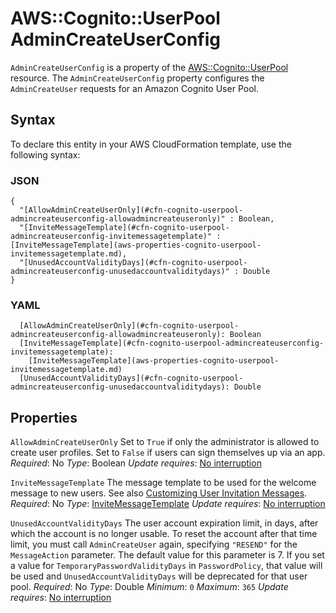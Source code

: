 # AWS::Cognito::UserPool AdminCreateUserConfig<a name="aws-properties-cognito-userpool-admincreateuserconfig"></a>

`AdminCreateUserConfig` is a property of the [AWS::Cognito::UserPool](https://docs.aws.amazon.com/AWSCloudFormation/latest/UserGuide/aws-resource-cognito-userpool.html) resource\. The `AdminCreateUserConfig` property configures the `AdminCreateUser` requests for an Amazon Cognito User Pool\.

## Syntax<a name="aws-properties-cognito-userpool-admincreateuserconfig-syntax"></a>

To declare this entity in your AWS CloudFormation template, use the following syntax:

### JSON<a name="aws-properties-cognito-userpool-admincreateuserconfig-syntax.json"></a>

```
{
  "[AllowAdminCreateUserOnly](#cfn-cognito-userpool-admincreateuserconfig-allowadmincreateuseronly)" : Boolean,
  "[InviteMessageTemplate](#cfn-cognito-userpool-admincreateuserconfig-invitemessagetemplate)" : [InviteMessageTemplate](aws-properties-cognito-userpool-invitemessagetemplate.md),
  "[UnusedAccountValidityDays](#cfn-cognito-userpool-admincreateuserconfig-unusedaccountvaliditydays)" : Double
}
```

### YAML<a name="aws-properties-cognito-userpool-admincreateuserconfig-syntax.yaml"></a>

```
  [AllowAdminCreateUserOnly](#cfn-cognito-userpool-admincreateuserconfig-allowadmincreateuseronly): Boolean
  [InviteMessageTemplate](#cfn-cognito-userpool-admincreateuserconfig-invitemessagetemplate):
    [InviteMessageTemplate](aws-properties-cognito-userpool-invitemessagetemplate.md)
  [UnusedAccountValidityDays](#cfn-cognito-userpool-admincreateuserconfig-unusedaccountvaliditydays): Double
```

## Properties<a name="aws-properties-cognito-userpool-admincreateuserconfig-properties"></a>

`AllowAdminCreateUserOnly`  <a name="cfn-cognito-userpool-admincreateuserconfig-allowadmincreateuseronly"></a>
Set to `True` if only the administrator is allowed to create user profiles\. Set to `False` if users can sign themselves up via an app\.
*Required*: No
*Type*: Boolean
*Update requires*: [No interruption](https://docs.aws.amazon.com/AWSCloudFormation/latest/UserGuide/using-cfn-updating-stacks-update-behaviors.html#update-no-interrupt)

`InviteMessageTemplate`  <a name="cfn-cognito-userpool-admincreateuserconfig-invitemessagetemplate"></a>
The message template to be used for the welcome message to new users\.
See also [Customizing User Invitation Messages](https://docs.aws.amazon.com/cognito/latest/developerguide/cognito-user-pool-settings-message-customizations.html#cognito-user-pool-settings-user-invitation-message-customization)\.
*Required*: No
*Type*: [InviteMessageTemplate](aws-properties-cognito-userpool-invitemessagetemplate.md)
*Update requires*: [No interruption](https://docs.aws.amazon.com/AWSCloudFormation/latest/UserGuide/using-cfn-updating-stacks-update-behaviors.html#update-no-interrupt)

`UnusedAccountValidityDays`  <a name="cfn-cognito-userpool-admincreateuserconfig-unusedaccountvaliditydays"></a>
The user account expiration limit, in days, after which the account is no longer usable\. To reset the account after that time limit, you must call `AdminCreateUser` again, specifying `"RESEND"` for the `MessageAction` parameter\. The default value for this parameter is 7\.
If you set a value for `TemporaryPasswordValidityDays` in `PasswordPolicy`, that value will be used and `UnusedAccountValidityDays` will be deprecated for that user pool\.
*Required*: No
*Type*: Double
*Minimum*: `0`
*Maximum*: `365`
*Update requires*: [No interruption](https://docs.aws.amazon.com/AWSCloudFormation/latest/UserGuide/using-cfn-updating-stacks-update-behaviors.html#update-no-interrupt)
